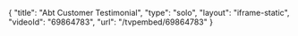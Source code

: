 {
    "title": "Abt Customer Testimonial",
    "type": "solo",
    "layout": "iframe-static",
    "videoId": "69864783",
    "url": "\/tvpembed\/69864783"
}